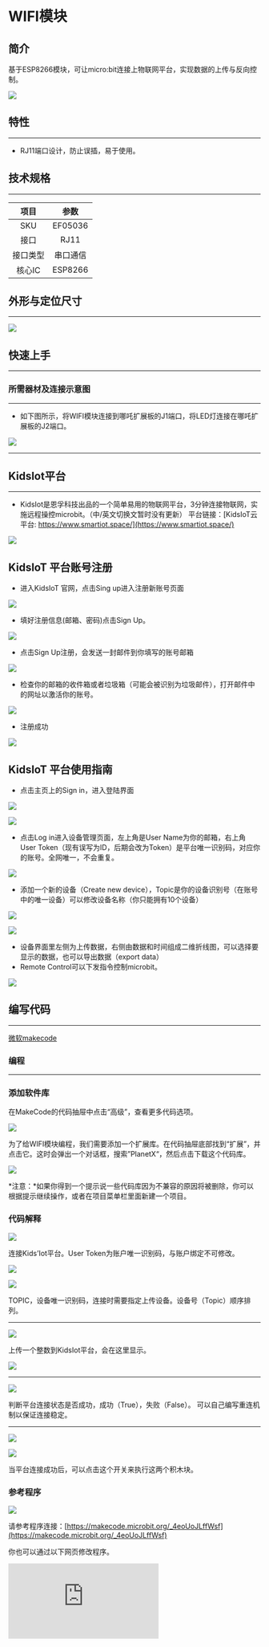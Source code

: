﻿# WIFI模块

## 简介
基于ESP8266模块，可让micro:bit连接上物联网平台，实现数据的上传与反向控制。

![](https://wiki-media-ef.oss-cn-hongkong.aliyuncs.com/docs/microbit/sensor/planet-x-sensors/images/05043_01.png)

## 特性
---
- RJ11端口设计，防止误插，易于使用。
## 技术规格
---

项目 | 参数
:-: | :-:
SKU|EF05036
接口|RJ11
接口类型|串口通信
核心IC|ESP8266






## 外形与定位尺寸
---


![](https://wiki-media-ef.oss-cn-hongkong.aliyuncs.com/docs/microbit/sensor/planet-x-sensors/images/05043_02.png)


## 快速上手
---

### 所需器材及连接示意图
---

- 如下图所示，将WIFI模块连接到哪吒扩展板的J1端口，将LED灯连接在哪吒扩展板的J2端口。


![](https://wiki-media-ef.oss-cn-hongkong.aliyuncs.com/docs/microbit/sensor/planet-x-sensors/images/05043_03.png)

---



## KidsIot平台
---
- KidsIot是恩孚科技出品的一个简单易用的物联网平台，3分钟连接物联网，实施远程操控microbit。（中/英文切换文暂时没有更新）
 平台链接：[KidsIoT云平台: https://www.smartiot.space/](https://www.smartiot.space/)

![](https://wiki-media-ef.oss-cn-hongkong.aliyuncs.com/docs/microbit/sensor/planet-x-sensors/images/kidsiot_01.jpg)

## KidsIoT 平台账号注册

- 进入KidsIoT 官网，点击Sing up进入注册新账号页面

![](https://wiki-media-ef.oss-cn-hongkong.aliyuncs.com/docs/microbit/sensor/planet-x-sensors/images/kidsiot_02.jpg)

- 填好注册信息(邮箱、密码)点击Sign Up。

![](https://wiki-media-ef.oss-cn-hongkong.aliyuncs.com/docs/microbit/sensor/planet-x-sensors/images/kidsiot_03.jpg)

- 点击Sign Up注册，会发送一封邮件到你填写的账号邮箱

![](https://wiki-media-ef.oss-cn-hongkong.aliyuncs.com/docs/microbit/sensor/planet-x-sensors/images/kidsiot_04.jpg)

- 检查你的邮箱的收件箱或者垃圾箱（可能会被识别为垃圾邮件），打开邮件中的网址以激活你的账号。

![](https://wiki-media-ef.oss-cn-hongkong.aliyuncs.com/docs/microbit/sensor/planet-x-sensors/images/kidsiot_05.jpg)

- 注册成功

![](https://wiki-media-ef.oss-cn-hongkong.aliyuncs.com/docs/microbit/sensor/planet-x-sensors/images/kidsiot_06.jpg)


## KidsIoT 平台使用指南

- 点击主页上的Sign in，进入登陆界面

![](https://wiki-media-ef.oss-cn-hongkong.aliyuncs.com/docs/microbit/sensor/planet-x-sensors/images/kidsiot_07.jpg)

![](https://wiki-media-ef.oss-cn-hongkong.aliyuncs.com/docs/microbit/sensor/planet-x-sensors/images/kidsiot_08.jpg)

- 点击Log in进入设备管理页面，左上角是User Name为你的邮箱，右上角User Token（现有误写为ID，后期会改为Token）是平台唯一识别码，对应你的账号。全网唯一，不会重复。

![](https://wiki-media-ef.oss-cn-hongkong.aliyuncs.com/docs/microbit/sensor/planet-x-sensors/images/kidsiot_09.jpg)

- 添加一个新的设备（Create new device），Topic是你的设备识别号（在账号中的唯一设备）可以修改设备名称（你只能拥有10个设备）


![](https://wiki-media-ef.oss-cn-hongkong.aliyuncs.com/docs/microbit/sensor/planet-x-sensors/images/kidsiot_10.jpg)

![](https://wiki-media-ef.oss-cn-hongkong.aliyuncs.com/docs/microbit/sensor/planet-x-sensors/images/kidsiot_11.jpg)


- 设备界面里左侧为上传数据，右侧由数据和时间组成二维折线图，可以选择要显示的数据，也可以导出数据（export data）
- Remote Control可以下发指令控制microbit。

![](https://wiki-media-ef.oss-cn-hongkong.aliyuncs.com/docs/microbit/sensor/planet-x-sensors/images/kidsiot_12.jpg)

## 编写代码
---

[微软makecode](https://makecode.microbit.org/#)

### 编程
---
### 添加软件库
在MakeCode的代码抽屉中点击“高级”，查看更多代码选项。

![](https://wiki-media-ef.oss-cn-hongkong.aliyuncs.com/docs/microbit/sensor/planet-x-sensors/images/05001_04.png)

为了给WIFI模块编程，我们需要添加一个扩展库。在代码抽屉底部找到“扩展”，并点击它。这时会弹出一个对话框，搜索”PlanetX“，然后点击下载这个代码库。

![](https://wiki-media-ef.oss-cn-hongkong.aliyuncs.com/docs/microbit/sensor/planet-x-sensors/images/05001_05.png)

*注意：*如果你得到一个提示说一些代码库因为不兼容的原因将被删除，你可以根据提示继续操作，或者在项目菜单栏里面新建一个项目。

### 代码解释

![](https://wiki-media-ef.oss-cn-hongkong.aliyuncs.com/docs/microbit/sensor/planet-x-sensors/images/kidsiot_14.jpg)

连接Kids’Iot平台。User Token为账户唯一识别码，与账户绑定不可修改。

![](https://wiki-media-ef.oss-cn-hongkong.aliyuncs.com/docs/microbit/sensor/planet-x-sensors/images/kidsiot_15.jpg)

![](https://wiki-media-ef.oss-cn-hongkong.aliyuncs.com/docs/microbit/sensor/planet-x-sensors/images/kidsiot_16.jpg)


 TOPIC，设备唯一识别码，连接时需要指定上传设备。设备号（Topic）顺序排列。

- - - - -

![](https://wiki-media-ef.oss-cn-hongkong.aliyuncs.com/docs/microbit/sensor/planet-x-sensors/images/kidsiot_17.jpg)

上传一个整数到KidsIot平台，会在这里显示。

![](https://wiki-media-ef.oss-cn-hongkong.aliyuncs.com/docs/microbit/sensor/planet-x-sensors/images/kidsiot_18.jpg)
- - - - -

![](https://wiki-media-ef.oss-cn-hongkong.aliyuncs.com/docs/microbit/sensor/planet-x-sensors/images/kidsiot_19.jpg)

判断平台连接状态是否成功，成功（True），失败（False）。
可以自己编写重连机制以保证连接稳定。
- - - - -

![](https://wiki-media-ef.oss-cn-hongkong.aliyuncs.com/docs/microbit/sensor/planet-x-sensors/images/kidsiot_20.jpg)

![](https://wiki-media-ef.oss-cn-hongkong.aliyuncs.com/docs/microbit/sensor/planet-x-sensors/images/kidsiot_21.jpg)

当平台连接成功后，可以点击这个开关来执行这两个积木块。

### 参考程序

![](https://wiki-media-ef.oss-cn-hongkong.aliyuncs.com/docs/microbit/sensor/planet-x-sensors/images/05043_06.png)

请参考程序连接：[https://makecode.microbit.org/_4eoUoJLffWsf](https://makecode.microbit.org/_4eoUoJLffWsf)

你也可以通过以下网页修改程序。
<div
    style={{
        position: 'relative',
        paddingBottom: '60%',
        overflow: 'hidden',
    }}
>
    <iframe
        src="https://makecode.microbit.org/_4eoUoJLffWsf"
        frameborder="0"
        sandbox="allow-popups allow-forms allow-scripts allow-same-origin"
        style={{
            position: 'absolute',
            width: '100%',
            height: '100%',
        }}
    />
</div>

### 现象
---
- 当开机时连接WIFI
- 循环判断是否连接WIFI，如果连接显示颗大心，如果未连接就继续连接。
- 循环判断kidsIot平台是否连接，如果连接显示一颗小心，如果未连接就继续连接。
- 循环判断如果KidsIot连接成功则上传一个数据“从0至10之间选取随机数”到平台
- 如果平台开关打开点亮LED灯
- 如果平台开关关闭熄灭LED灯
